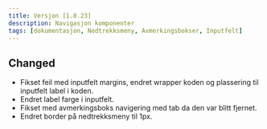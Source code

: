 ```yaml
---
title: Versjon [1.0.23]
description: Navigasjon komponenter
tags: [dokumentasjon, Nedtrekksmeny, Avmerkingsbokser, Inputfelt]
---
```


## Changed
- Fikset feil med inputfelt margins, endret wrapper koden og plassering til inputfelt label i koden.
- Endret label farge i inputfelt.
- Fikset med avmerkingsboks navigering med tab da den var blitt fjernet.
- Endret border på nedtrekksmeny til 1px.


